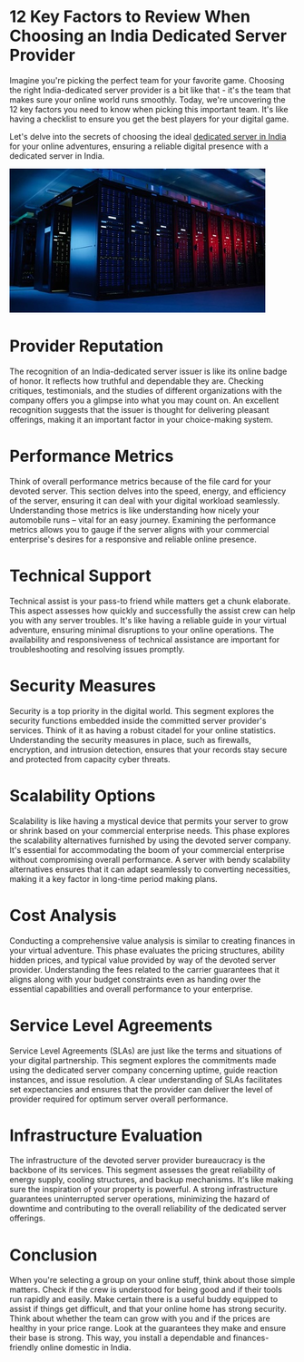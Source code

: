 # 12 Key Factors to Review When Choosing an India Dedicated Server Provider

Imagine you're picking the perfect team for your favorite game. Choosing the right India-dedicated server provider is a bit like that - it's the team that makes sure your online world runs smoothly. Today, we're uncovering the 12 key factors you need to know when picking this important team. It's like having a checklist to ensure you get the best players for your digital game. 

Let's delve into the secrets of choosing the ideal [dedicated server in India](https://leapswitch.com/mumbai-india/dedicated-servers/) for your online adventures, ensuring a reliable digital presence with a dedicated server in India.

![Image1](https://github.com/imranmurtaza001/India-Dedicated-Server/blob/main/github2.jpg?raw=true)

# Provider Reputation

The recognition of an India-dedicated server issuer is like its online badge of honor. It reflects how truthful and dependable they are. Checking critiques, testimonials, and the studies of different organizations with the company offers you a glimpse into what you may count on. An excellent recognition suggests that the issuer is thought for delivering pleasant offerings, making it an important factor in your choice-making system.

# Performance Metrics

Think of overall performance metrics because of the file card for your devoted server. This section delves into the speed, energy, and efficiency of the server, ensuring it can deal with your digital workload seamlessly. Understanding those metrics is like understanding how nicely your automobile runs – vital for an easy journey. Examining the performance metrics allows you to gauge if the server aligns with your commercial enterprise's desires for a responsive and reliable online presence.

# Technical Support

Technical assist is your pass-to friend while matters get a chunk elaborate. This aspect assesses how quickly and successfully the assist crew can help you with any server troubles. It's like having a reliable guide in your virtual adventure, ensuring minimal disruptions to your online operations. The availability and responsiveness of technical assistance are important for troubleshooting and resolving issues promptly.

# Security Measures

Security is a top priority in the digital world. This segment explores the security functions embedded inside the committed server provider's services. Think of it as having a robust citadel for your online statistics. Understanding the security measures in place, such as firewalls, encryption, and intrusion detection, ensures that your records stay secure and protected from capacity cyber threats.

# Scalability Options

Scalability is like having a mystical device that permits your server to grow or shrink based on your commercial enterprise needs. This phase explores the scalability alternatives furnished by using the devoted server company. It's essential for accommodating the boom of your commercial enterprise without compromising overall performance. A server with bendy scalability alternatives ensures that it can adapt seamlessly to converting necessities, making it a key factor in long-time period making plans.

# Cost Analysis

Conducting a comprehensive value analysis is similar to creating finances in your virtual adventure. This phase evaluates the pricing structures, ability hidden prices, and typical value provided by way of the devoted server provider. Understanding the fees related to the carrier guarantees that it aligns along with your budget constraints even as handing over the essential capabilities and overall performance to your enterprise.

# Service Level Agreements

Service Level Agreements (SLAs) are just like the terms and situations of your digital partnership. This segment explores the commitments made using the dedicated server company concerning uptime, guide reaction instances, and issue resolution. A clear understanding of SLAs facilitates set expectancies and ensures that the provider can deliver the level of provider required for optimum server overall performance.

# Infrastructure Evaluation

The infrastructure of the devoted server provider bureaucracy is the backbone of its services. This segment assesses the great reliability of energy supply, cooling structures, and backup mechanisms. It's like making sure the inspiration of your property is powerful. A strong infrastructure guarantees uninterrupted server operations, minimizing the hazard of downtime and contributing to the overall reliability of the dedicated server offerings.

# Conclusion

When you're selecting a group on your online stuff, think about those simple matters. Check if the crew is understood for being good and if their tools run rapidly and easily. Make certain there is a useful buddy equipped to assist if things get difficult, and that your online home has strong security. Think about whether the team can grow with you and if the prices are healthy in your price range. Look at the guarantees they make and ensure their base is strong. This way, you install a dependable and finances-friendly online domestic in India.
